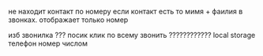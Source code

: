 не находит контакт по номеру
если контакт есть то мимя + фаилия в звонках. отображает только номер

изб звонилка ???
посик клик по всему звонить ????????????
local storage
телефон номер числом
